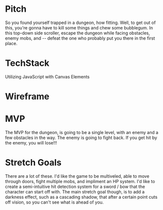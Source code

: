 # Pitch
So you found yourself trapped in a dungeon, how fitting. Well, to get out of this, you're gonna have to kill some things and chew some bubblegum. In this top-down side scroller, escape the dungeon while facing obstacles, enemy mobs, and -- defeat the one who probably put you there in the first place.

# TechStack 
Utilizing JavaScript with Canvas Elements

# Wireframe


# MVP
The MVP for the dungeon, is going to be a single level, with an enemy and a few obstacles in the way. The enemy is going to fight back. If you get hit by the enemy, you will lose!!! 

# Stretch Goals
There are a lot of these. I'd like the game to be multiveled, able to move through doors, fight multiple mobs, and impliment an HP system. I'd like to create a semi-intuitive hit detection system for a sword / bow that the character can start off with. The main stretch goal though, is to add a darkness effect, such as a cascading shadow, that after a certain point cuts off vision, so you can't see what is ahead of you.

 
